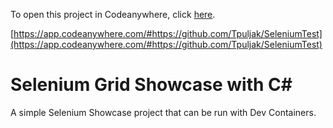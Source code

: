 To open this project in Codeanywhere, click [here](https://app.codeanywhere.com/#https://github.com/Tpuljak/SeleniumTest).

[https://app.codeanywhere.com/#https://github.com/Tpuljak/SeleniumTest](https://app.codeanywhere.com/#https://github.com/Tpuljak/SeleniumTest)

# Selenium Grid Showcase with C#

A simple Selenium Showcase project that can be run with Dev Containers.
